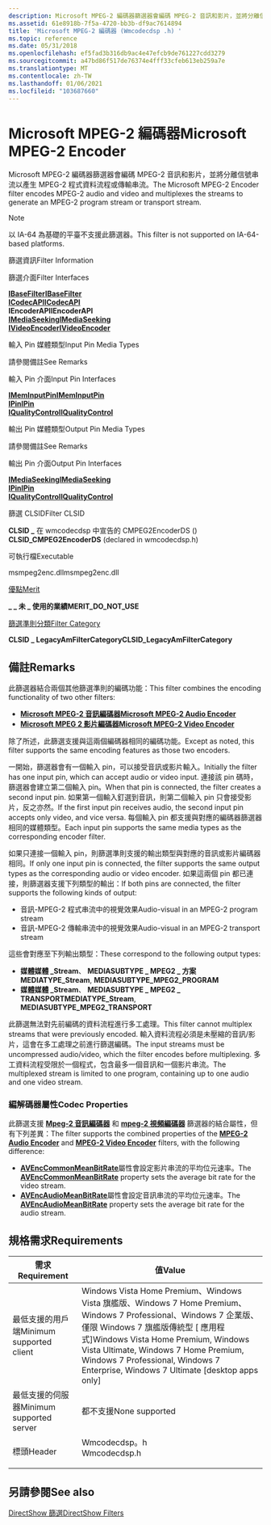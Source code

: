 ```yaml
---
description: Microsoft MPEG-2 編碼器篩選器會編碼 MPEG-2 音訊和影片，並將分離信號串流以產生 MPEG-2 程式資料流程或傳輸串流。
ms.assetid: 61e8918b-7f5a-4720-bb3b-df9ac7614894
title: 'Microsoft MPEG-2 編碼器 (Wmcodecdsp .h) '
ms.topic: reference
ms.date: 05/31/2018
ms.openlocfilehash: ef5fad3b316db9ac4e47efcb9de761227cdd3279
ms.sourcegitcommit: a47bd86f517de76374e4fff33cfeb613eb259a7e
ms.translationtype: MT
ms.contentlocale: zh-TW
ms.lasthandoff: 01/06/2021
ms.locfileid: "103687660"
---
```

# <a name="microsoft-mpeg-2-encoder"></a><span data-ttu-id="a5c7f-103">Microsoft MPEG-2 編碼器</span><span class="sxs-lookup"><span data-stu-id="a5c7f-103">Microsoft MPEG-2 Encoder</span></span>

<span data-ttu-id="a5c7f-104">Microsoft MPEG-2 編碼器篩選器會編碼 MPEG-2 音訊和影片，並將分離信號串流以產生 MPEG-2 程式資料流程或傳輸串流。</span><span class="sxs-lookup"><span data-stu-id="a5c7f-104">The Microsoft MPEG-2 Encoder filter encodes MPEG-2 audio and video and multiplexes the streams to generate an MPEG-2 program stream or transport stream.</span></span>

> [!Note]  
> <span data-ttu-id="a5c7f-105">以 IA-64 為基礎的平臺不支援此篩選器。</span><span class="sxs-lookup"><span data-stu-id="a5c7f-105">This filter is not supported on IA-64-based platforms.</span></span>

 



<span data-ttu-id="a5c7f-106">篩選資訊</span><span class="sxs-lookup"><span data-stu-id="a5c7f-106">Filter Information</span></span>

<span data-ttu-id="a5c7f-107">篩選介面</span><span class="sxs-lookup"><span data-stu-id="a5c7f-107">Filter Interfaces</span></span>

[<span data-ttu-id="a5c7f-108">**IBaseFilter**</span><span class="sxs-lookup"><span data-stu-id="a5c7f-108">**IBaseFilter**</span></span>](/windows/desktop/api/Strmif/nn-strmif-ibasefilter)<br/> [<span data-ttu-id="a5c7f-109">**ICodecAPI**</span><span class="sxs-lookup"><span data-stu-id="a5c7f-109">**ICodecAPI**</span></span>](/windows/desktop/api/Strmif/nn-strmif-icodecapi)<br/> <span data-ttu-id="a5c7f-110">**IEncoderAPI**</span><span class="sxs-lookup"><span data-stu-id="a5c7f-110">**IEncoderAPI**</span></span><br/> [<span data-ttu-id="a5c7f-111">**IMediaSeeking**</span><span class="sxs-lookup"><span data-stu-id="a5c7f-111">**IMediaSeeking**</span></span>](/windows/desktop/api/Strmif/nn-strmif-imediaseeking)<br/> [<span data-ttu-id="a5c7f-112">**IVideoEncoder**</span><span class="sxs-lookup"><span data-stu-id="a5c7f-112">**IVideoEncoder**</span></span>](/windows/win32/api/strmif/nn-strmif-ivideoencoder)<br/>

<span data-ttu-id="a5c7f-113">輸入 Pin 媒體類型</span><span class="sxs-lookup"><span data-stu-id="a5c7f-113">Input Pin Media Types</span></span>

<span data-ttu-id="a5c7f-114">請參閱備註</span><span class="sxs-lookup"><span data-stu-id="a5c7f-114">See Remarks</span></span>

<span data-ttu-id="a5c7f-115">輸入 Pin 介面</span><span class="sxs-lookup"><span data-stu-id="a5c7f-115">Input Pin Interfaces</span></span>

[<span data-ttu-id="a5c7f-116">**IMemInputPin**</span><span class="sxs-lookup"><span data-stu-id="a5c7f-116">**IMemInputPin**</span></span>](/windows/desktop/api/Strmif/nn-strmif-imeminputpin)<br/> [<span data-ttu-id="a5c7f-117">**IPin**</span><span class="sxs-lookup"><span data-stu-id="a5c7f-117">**IPin**</span></span>](/windows/desktop/api/Strmif/nn-strmif-ipin)<br/> [<span data-ttu-id="a5c7f-118">**IQualityControl**</span><span class="sxs-lookup"><span data-stu-id="a5c7f-118">**IQualityControl**</span></span>](/windows/desktop/api/Strmif/nn-strmif-iqualitycontrol)<br/>

<span data-ttu-id="a5c7f-119">輸出 Pin 媒體類型</span><span class="sxs-lookup"><span data-stu-id="a5c7f-119">Output Pin Media Types</span></span>

<span data-ttu-id="a5c7f-120">請參閱備註</span><span class="sxs-lookup"><span data-stu-id="a5c7f-120">See Remarks</span></span>

<span data-ttu-id="a5c7f-121">輸出 Pin 介面</span><span class="sxs-lookup"><span data-stu-id="a5c7f-121">Output Pin Interfaces</span></span>

[<span data-ttu-id="a5c7f-122">**IMediaSeeking**</span><span class="sxs-lookup"><span data-stu-id="a5c7f-122">**IMediaSeeking**</span></span>](/windows/desktop/api/Strmif/nn-strmif-imediaseeking)<br/> [<span data-ttu-id="a5c7f-123">**IPin**</span><span class="sxs-lookup"><span data-stu-id="a5c7f-123">**IPin**</span></span>](/windows/desktop/api/Strmif/nn-strmif-ipin)<br/> [<span data-ttu-id="a5c7f-124">**IQualityControl**</span><span class="sxs-lookup"><span data-stu-id="a5c7f-124">**IQualityControl**</span></span>](/windows/desktop/api/Strmif/nn-strmif-iqualitycontrol)<br/>

<span data-ttu-id="a5c7f-125">篩選 CLSID</span><span class="sxs-lookup"><span data-stu-id="a5c7f-125">Filter CLSID</span></span>

<span data-ttu-id="a5c7f-126">**CLSID \_** 在 wmcodecdsp 中宣告的 CMPEG2EncoderDS () </span><span class="sxs-lookup"><span data-stu-id="a5c7f-126">**CLSID\_CMPEG2EncoderDS** (declared in wmcodecdsp.h)</span></span>

<span data-ttu-id="a5c7f-127">可執行檔</span><span class="sxs-lookup"><span data-stu-id="a5c7f-127">Executable</span></span>

<span data-ttu-id="a5c7f-128">msmpeg2enc.dll</span><span class="sxs-lookup"><span data-stu-id="a5c7f-128">msmpeg2enc.dll</span></span>

[<span data-ttu-id="a5c7f-129">優點</span><span class="sxs-lookup"><span data-stu-id="a5c7f-129">Merit</span></span>](merit.md)

<span data-ttu-id="a5c7f-130">**\_ \_ 未 \_ 使用的業績**</span><span class="sxs-lookup"><span data-stu-id="a5c7f-130">**MERIT\_DO\_NOT\_USE**</span></span>

[<span data-ttu-id="a5c7f-131">篩選準則分類</span><span class="sxs-lookup"><span data-stu-id="a5c7f-131">Filter Category</span></span>](filter-categories.md)

<span data-ttu-id="a5c7f-132">**CLSID \_ LegacyAmFilterCategory**</span><span class="sxs-lookup"><span data-stu-id="a5c7f-132">**CLSID\_LegacyAmFilterCategory**</span></span>



 

## <a name="remarks"></a><span data-ttu-id="a5c7f-133">備註</span><span class="sxs-lookup"><span data-stu-id="a5c7f-133">Remarks</span></span>

<span data-ttu-id="a5c7f-134">此篩選器結合兩個其他篩選準則的編碼功能：</span><span class="sxs-lookup"><span data-stu-id="a5c7f-134">This filter combines the encoding functionality of two other filters:</span></span>

-   [<span data-ttu-id="a5c7f-135">**Microsoft MPEG-2 音訊編碼器**</span><span class="sxs-lookup"><span data-stu-id="a5c7f-135">**Microsoft MPEG-2 Audio Encoder**</span></span>](microsoft-mpeg-2-audio-encoder.md)
-   [<span data-ttu-id="a5c7f-136">**Microsoft MPEG 2 影片編碼器**</span><span class="sxs-lookup"><span data-stu-id="a5c7f-136">**Microsoft MPEG-2 Video Encoder**</span></span>](microsoft-mpeg-2-video-encoder.md)

<span data-ttu-id="a5c7f-137">除了所述，此篩選支援與這兩個編碼器相同的編碼功能。</span><span class="sxs-lookup"><span data-stu-id="a5c7f-137">Except as noted, this filter supports the same encoding features as those two encoders.</span></span>

<span data-ttu-id="a5c7f-138">一開始，篩選器會有一個輸入 pin，可以接受音訊或影片輸入。</span><span class="sxs-lookup"><span data-stu-id="a5c7f-138">Initially the filter has one input pin, which can accept audio or video input.</span></span> <span data-ttu-id="a5c7f-139">連接該 pin 碼時，篩選器會建立第二個輸入 pin。</span><span class="sxs-lookup"><span data-stu-id="a5c7f-139">When that pin is connected, the filter creates a second input pin.</span></span> <span data-ttu-id="a5c7f-140">如果第一個輸入釘選到音訊，則第二個輸入 pin 只會接受影片，反之亦然。</span><span class="sxs-lookup"><span data-stu-id="a5c7f-140">If the first input pin receives audio, the second input pin accepts only video, and vice versa.</span></span> <span data-ttu-id="a5c7f-141">每個輸入 pin 都支援與對應的編碼器篩選器相同的媒體類型。</span><span class="sxs-lookup"><span data-stu-id="a5c7f-141">Each input pin supports the same media types as the corresponding encoder filter.</span></span>

<span data-ttu-id="a5c7f-142">如果只連接一個輸入 pin，則篩選準則支援的輸出類型與對應的音訊或影片編碼器相同。</span><span class="sxs-lookup"><span data-stu-id="a5c7f-142">If only one input pin is connected, the filter supports the same output types as the corresponding audio or video encoder.</span></span> <span data-ttu-id="a5c7f-143">如果這兩個 pin 都已連接，則篩選器支援下列類型的輸出：</span><span class="sxs-lookup"><span data-stu-id="a5c7f-143">If both pins are connected, the filter supports the following kinds of output:</span></span>

-   <span data-ttu-id="a5c7f-144">音訊-MPEG-2 程式串流中的視覺效果</span><span class="sxs-lookup"><span data-stu-id="a5c7f-144">Audio-visual in an MPEG-2 program stream</span></span>
-   <span data-ttu-id="a5c7f-145">音訊-MPEG-2 傳輸串流中的視覺效果</span><span class="sxs-lookup"><span data-stu-id="a5c7f-145">Audio-visual in an MPEG-2 transport stream</span></span>

<span data-ttu-id="a5c7f-146">這些會對應至下列輸出類型：</span><span class="sxs-lookup"><span data-stu-id="a5c7f-146">These correspond to the following output types:</span></span>

-   <span data-ttu-id="a5c7f-147">**媒體媒體 \_Stream**、 **MEDIASUBTYPE \_ MPEG2 \_ 方案**</span><span class="sxs-lookup"><span data-stu-id="a5c7f-147">**MEDIATYPE\_Stream**, **MEDIASUBTYPE\_MPEG2\_PROGRAM**</span></span>
-   <span data-ttu-id="a5c7f-148">**媒體媒體 \_Stream**、 **MEDIASUBTYPE \_ MPEG2 \_ TRANSPORT**</span><span class="sxs-lookup"><span data-stu-id="a5c7f-148">**MEDIATYPE\_Stream**, **MEDIASUBTYPE\_MPEG2\_TRANSPORT**</span></span>

<span data-ttu-id="a5c7f-149">此篩選無法對先前編碼的資料流程進行多工處理。</span><span class="sxs-lookup"><span data-stu-id="a5c7f-149">This filter cannot multiplex streams that were previously encoded.</span></span> <span data-ttu-id="a5c7f-150">輸入資料流程必須是未壓縮的音訊/影片，這會在多工處理之前進行篩選編碼。</span><span class="sxs-lookup"><span data-stu-id="a5c7f-150">The input streams must be uncompressed audio/video, which the filter encodes before multiplexing.</span></span> <span data-ttu-id="a5c7f-151">多工資料流程受限於一個程式，包含最多一個音訊和一個影片串流。</span><span class="sxs-lookup"><span data-stu-id="a5c7f-151">The multiplexed stream is limited to one program, containing up to one audio and one video stream.</span></span>

### <a name="codec-properties"></a><span data-ttu-id="a5c7f-152">編解碼器屬性</span><span class="sxs-lookup"><span data-stu-id="a5c7f-152">Codec Properties</span></span>

<span data-ttu-id="a5c7f-153">此篩選支援 [**Mpeg-2 音訊編碼器**](microsoft-mpeg-2-audio-encoder.md) 和 [**mpeg-2 視頻編碼器**](microsoft-mpeg-2-video-encoder.md) 篩選器的結合屬性，但有下列差異：</span><span class="sxs-lookup"><span data-stu-id="a5c7f-153">The filter supports the combined properties of the [**MPEG-2 Audio Encoder**](microsoft-mpeg-2-audio-encoder.md) and [**MPEG-2 Video Encoder**](microsoft-mpeg-2-video-encoder.md) filters, with the following difference:</span></span>

-   <span data-ttu-id="a5c7f-154">[**AVEncCommonMeanBitRate**](avenccommonmeanbitrate-property.md)屬性會設定影片串流的平均位元速率。</span><span class="sxs-lookup"><span data-stu-id="a5c7f-154">The [**AVEncCommonMeanBitRate**](avenccommonmeanbitrate-property.md) property sets the average bit rate for the video stream.</span></span>
-   <span data-ttu-id="a5c7f-155">[**AVEncAudioMeanBitRate**](avencaudiomeanbitrate.md)屬性會設定音訊串流的平均位元速率。</span><span class="sxs-lookup"><span data-stu-id="a5c7f-155">The [**AVEncAudioMeanBitRate**](avencaudiomeanbitrate.md) property sets the average bit rate for the audio stream.</span></span>

## <a name="requirements"></a><span data-ttu-id="a5c7f-156">規格需求</span><span class="sxs-lookup"><span data-stu-id="a5c7f-156">Requirements</span></span>



| <span data-ttu-id="a5c7f-157">需求</span><span class="sxs-lookup"><span data-stu-id="a5c7f-157">Requirement</span></span> | <span data-ttu-id="a5c7f-158">值</span><span class="sxs-lookup"><span data-stu-id="a5c7f-158">Value</span></span> |
|-------------------------------------|-------------------------------------------------------------------------------------------------------------------------------------------------------------------------------|
| <span data-ttu-id="a5c7f-159">最低支援的用戶端</span><span class="sxs-lookup"><span data-stu-id="a5c7f-159">Minimum supported client</span></span><br/> | <span data-ttu-id="a5c7f-160">Windows Vista Home Premium、Windows Vista 旗艦版、Windows 7 Home Premium、Windows 7 Professional、Windows 7 企業版、僅限 Windows 7 旗艦版傳統型 \[ 應用程式\]</span><span class="sxs-lookup"><span data-stu-id="a5c7f-160">Windows Vista Home Premium, Windows Vista Ultimate, Windows 7 Home Premium, Windows 7 Professional, Windows 7 Enterprise, Windows 7 Ultimate \[desktop apps only\]</span></span><br/> |
| <span data-ttu-id="a5c7f-161">最低支援的伺服器</span><span class="sxs-lookup"><span data-stu-id="a5c7f-161">Minimum supported server</span></span><br/> | <span data-ttu-id="a5c7f-162">都不支援</span><span class="sxs-lookup"><span data-stu-id="a5c7f-162">None supported</span></span><br/>                                                                                                                                                     |
| <span data-ttu-id="a5c7f-163">標頭</span><span class="sxs-lookup"><span data-stu-id="a5c7f-163">Header</span></span><br/>                   | <dl> <span data-ttu-id="a5c7f-164"><dt>Wmcodecdsp。h</dt></span><span class="sxs-lookup"><span data-stu-id="a5c7f-164"><dt>Wmcodecdsp.h</dt></span></span> </dl>                                                                                       |



## <a name="see-also"></a><span data-ttu-id="a5c7f-165">另請參閱</span><span class="sxs-lookup"><span data-stu-id="a5c7f-165">See also</span></span>

<dl> <dt>

[<span data-ttu-id="a5c7f-166">DirectShow 篩選</span><span class="sxs-lookup"><span data-stu-id="a5c7f-166">DirectShow Filters</span></span>](directshow-filters.md)
</dt> </dl>

 

 
